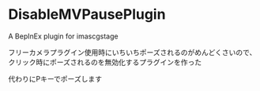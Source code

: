 # DisableMVPausePlugin
 A BepInEx plugin for imascgstage

フリーカメラプラグイン使用時にいちいちポーズされるのがめんどくさいので、クリック時にポーズされるのを無効化するプラグインを作った

代わりにPキーでポーズします